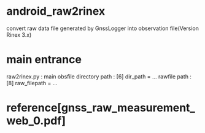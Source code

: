 # android_raw2rinex
convert raw data file generated by GnssLogger into observation file(Version Rinex 3.x)
# main entrance
raw2rinex.py           : main
obsfile directory path : [6] dir_path = ...
rawfile path           : [8] raw_filepath = ...
# reference[gnss_raw_measurement_web_0.pdf]
